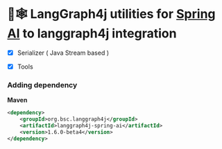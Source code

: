 # 🦜🕸️ LangGraph4j utilities for [Spring AI] to langgraph4j integration

- [x] Serializer ( Java Stream based )
- [x] Tools


### Adding dependency 

**Maven**
```xml
<dependency>
    <groupId>org.bsc.langgraph4j</groupId>
    <artifactId>langgraph4j-spring-ai</artifactId>
    <version>1.6.0-beta4</version>
</dependency>
```

[Spring AI]: https://docs.spring.io/spring-ai/reference/index.html